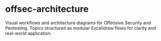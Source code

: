 # offsec-architecture
Visual workflows and architecture diagrams for Offensive Security and Pentesting. Topics structured as modular Excalidraw flows for clarity and real-world application.
